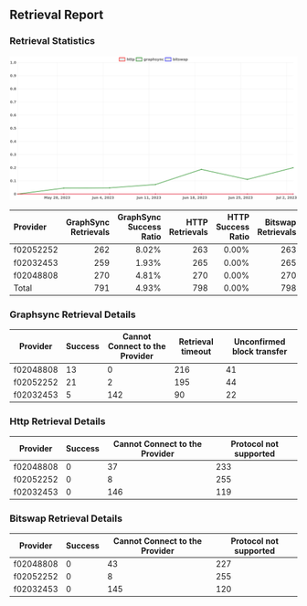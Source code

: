 ## Retrieval Report
### Retrieval Statistics
<img src="https://raw.githubusercontent.com/data-preservation-programs/filplus-checker-assets/main/filecoin-project/filecoin-plus-large-datasets/issues/1757/1688398209931.png"/>

| Provider  | GraphSync Retrievals | GraphSync Success Ratio | HTTP Retrievals | HTTP Success Ratio | Bitswap Retrievals | Bitswap Success Ratio |
| :-------- | -------------------: | ----------------------: | --------------: | -----------------: | -----------------: | --------------------: |
| f02052252 |                  262 |                   8.02% |             263 |              0.00% |                263 |                 0.00% |
| f02032453 |                  259 |                   1.93% |             265 |              0.00% |                265 |                 0.00% |
| f02048808 |                  270 |                   4.81% |             270 |              0.00% |                270 |                 0.00% |
| Total     |                  791 |                   4.93% |             798 |              0.00% |                798 |                 0.00% |

### Graphsync Retrieval Details
| Provider  | Success | Cannot Connect to the Provider | Retrieval timeout | Unconfirmed block transfer |
| --------- | ------- | ------------------------------ | ----------------- | -------------------------- |
| f02048808 | 13      | 0                              | 216               | 41                         |
| f02052252 | 21      | 2                              | 195               | 44                         |
| f02032453 | 5       | 142                            | 90                | 22                         |

### Http Retrieval Details
| Provider  | Success | Cannot Connect to the Provider | Protocol not supported |
| --------- | ------- | ------------------------------ | ---------------------- |
| f02048808 | 0       | 37                             | 233                    |
| f02052252 | 0       | 8                              | 255                    |
| f02032453 | 0       | 146                            | 119                    |

### Bitswap Retrieval Details
| Provider  | Success | Cannot Connect to the Provider | Protocol not supported |
| --------- | ------- | ------------------------------ | ---------------------- |
| f02048808 | 0       | 43                             | 227                    |
| f02052252 | 0       | 8                              | 255                    |
| f02032453 | 0       | 145                            | 120                    |
